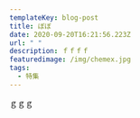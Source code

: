```yaml
---
templateKey: blog-post
title: ぼぼ
date: 2020-09-20T16:21:56.223Z
url: " "
description: ｆｆｆｆ
featuredimage: /img/chemex.jpg
tags:
  - 特集
---
```

ｇｇｇ